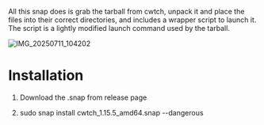 All this snap does is grab the tarball from cwtch, unpack it and place the files into their correct directories, and includes a wrapper script to launch it. The script is a lightly modified launch command used by the tarball.

![IMG_20250711_104202](https://github.com/user-attachments/assets/81a4ee58-16e0-4843-b1bb-001a4510c561)

# Installation
1. Download the .snap from release page

2. sudo snap install cwtch_1.15.5_amd64.snap --dangerous
